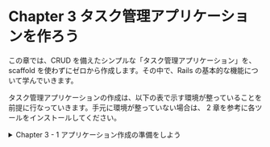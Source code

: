 # Chapter 3 タスク管理アプリケーションを作ろう

この章では、CRUD を備えたシンプルな「タスク管理アプリケーション」を、scaffold を使わずにゼロから作成します。その中で、Rails の基本的な機能について学んでいきます。

タスク管理アプリケーションの作成は、以下の表で示す環境が整っていることを前提に行なっていきます。手元に環境が整っていない場合は、 2 章を参考に各ツールをインストールしてください。


<details><summary>Chapter 3 - 1 アプリケーション作成の準備をしよう</summary>

アプリケーションの作成にあたっては、一般的に次のような準備を行います。

- 作成するアプリケーションの内容を考える。
- アプリケーションの名前を決める。
- アプリケーションの雛形を作成する。
- データベースを作成する。

今回は、さらに次のような準備を行なっていきます。

- ビュー層を効率良く書くために Slim を使えるようにする。
- アプリケーションの見栄えを良くするために Bootstrap を導入する。
- Rails のエラーメッセージなどを日本語で出せるようにする。


### 3 - 1 - 1 作成するアプリケーションの内容を考える

- 今回作成するのは、タスク管理のためのアプリケーションです。タスクとは、レポートの提出、ゴミ出し、買い物といったさまざまな用事のことです。タスク管理アプリケーションの一般的な使い方は、タスクをアプリケーションにデータとして登録しておいて、折々に確認したり、予定を済ませたら済ませたと言うことを登録したり削除したりできるようにするというものになるでしょう。
- 本章では CRUD と呼ばれる基本的なデータ操作を実現します。CRUD は、Create（作成）、Read（参照）、Update（更新）、Delete（削除）を表します。タスク管理のように、複数のデータについての CRUD を作成する場合、参照機能については一覧表示と詳細表示という 2 種類の参照機能を用意するのが一般的です。作りたい機能のリストは次のようになります。
1. 一覧表示機能：すべてのタスクの概要（名称と登録日時）を確認できる一覧画面を表示します。
2. 詳細表示機能：ある 1 つのタスクの全内容（ID、名称、詳しい説明、登録日時、更新日時）を確認できる詳細画面を表示します。※ID、登録日時、更新日時は Rails がデフォルトで扱う属性です。
3. 新規登録機能：新しいタスクのデータをフォーム画面で入力し、データベースに登録します。
4. 編集機能：登録済みのタスクのデータをフォーム画面で修正し、データベースを更新します。
5. 削除機能：登録済みのタスクをデータベースから削除します。

### 3 - 1 - 2 アプリケーションの名前を決める

- Rails でアプリケーションを作成するには、アプリケーションの（システム上の）名前が必要です。アプリケーションの名前は、例えばコード一式を格納するためのディレクトリ名として利用されます。愛着の湧くような、わかりやすい名前をアルファベットで付けると良いでしょう。
- 本書では **taskleaf** というアプリケーション名で実装を進めていきます。

### 3 - 1 - 3 アプリケーションの雛形を作成する

- それでは実際に PC 上での作業を始めましょう。先ず、rails newコマンドで、アプリケーションの基本的なディレクトリ・ファイル類一式を作成します。rails newコマンドの使い方は次のようになっています。

```ruby
$ rails new アプリケーション名 [オプション]
```

- 今回はデータベースに PostgreSQL を使用するので、[オプション]の部分に、利用するデータベースとして「postgresql」を指定します。具体的なコマンドは次のようになります。ターミナルを起動して、これから作成するアプリケーションディレクトリの親となるディレクトリに移動し、コマンドを入力してみてください。

```ruby
$ rails new taskleaf -d postgresql
```

- 入力すると、ただちに「create…」というような内容が表示されていきます。

```ruby
# rails newコマンドで、アプリケーションの基本的なディレクトリ・ファイル類一式を作成する。
# 「-d」オプションでデータベースの指定をする。オプションがないと SQLite3 用のファイルが生成されるので注意。
$ rails new taskleaf -d postgresql 
      create  
      create  README.md
      create  Rakefile
      create  .ruby-version
      create  config.ru
      create  .gitignore
			...
```

- この段階で、空っぽの新しいRailsアプリケーションができています。アプリケーションの雛形を作成すると、アプリケーションのコードだけでなく、開発用のサーバなどのツール類も使えるようになります。早速、サーバを起動して、作った空っぽのアプリケーションの動作を確認してみましょう。
- サーバの起動にはrails serverコマンドを利用します。rails server は rails s という短縮系でも動きます。本書では、便利な短縮系を使っていきます。
- ところで、rails newコマンドでアプリケーションを作成した段階では、私たちは、アプリケーションディレクトリの 1 つ上の階層（親ディレクトリ）にいます。サーバーを起動するなど、アプリケーションについての操作は基本的にアプリケーションディレクトリで行いますので、先ずはcdコマンドを使って、アプリケーションディレクトリに移動しましょう。アプリケーションディレクトリは、先ほどrails newコマンドによって作成された、現在いるディレクトリの下の taskleaf というディレクトリになります。

```ruby
$ cd taskleaf

# 実際のターミナルの表示。
cd taskleaf
yoshiwo@Yoshiwos-MacBook-Pro taskleaf % 
# プロンプトの前のディレクトリ名がアプリケーション名の「taskleaf」に変わった（移動した）。
```

- taskleafディレクトリに移動したら、データベースを作成しておきます。

```ruby
# データベースの作成。
$ bin/rails db:create

# 実際の表示
bin/rails db:create
Created database 'taskleaf_development'
Created database 'taskleaf_test'
```

- データベースが作成できればサーバーを起動できますので、サーバを起動してみましょう。以下のような情報が画面に出力されていきます。
- サーバは[Ctrl + C]（[Ctrl]キーを押したまま[C]キーを押下）で停止するまでずっと動作し続けます。

```ruby
# サーバーの起動。
$ bin/rails s

# 実際の表示
bin/rails s
=> Booting Puma
=> Rails 5.2.8.1 application starting in development 
=> Run `rails server -h` for more startup options
Puma starting in single mode...
* Version 3.12.6 (ruby 2.7.6-p219), codename: Llamas in Pajamas
* Min threads: 5, max threads: 5
* Environment: development
* Listening on tcp://localhost:3000
Use Ctrl-C to stop
```

- サーバーを起動したら、ブラウザを立ち上げて [http://localhost:3000](http://localhost:3000) にアクセスしてください。ブラウザ上に Rails のデフォルトページが表示されていれば、正しくサーバーが起動しています。
- なお、サーバーを起動するとそのコンソールにはプロンプトが表示されなくなるため、以降のコマンドは、新しくターミナルのウィンドウを開いて入力していってください。
- アプリケーションの動作確認を行う際にはサーバーを起動している必要があるため、本章では開発中は常にサーバーを起動しているものとして説明を行います。

### 3 - 1 - 4 データベースの環境ごとの使い分け

- データベースは、アプリケーションが生み出すデータを保存するところです。taskleafアプリケーションの場合の代表的なデータは、例えばタスクの情報ということになります。
- 開発の時に動作確認のために作るデータと、アプリケーションが完成して本当に利用し始めたことで作られるデータは、性質が違います。同じところに入れてしまうと、テスト用のデータが邪魔になってしまうこともあるでしょう。さらに、Rails には 5 章で説明する「自動テスト」の仕組みがあり、「自動テスト」のためにデータを格納しておくべき場所も他の用途のデータが混じり込まないように専用の場所にしたいものです。
- そこで、Rails ではデフォルトで次のような 3 種類の「環境」が用意されており、1 つの環境に対して 1 つのデータベースを対応させます。環境ごとに、データベースのほか、アプリケーションの動作に関わる様々な設定を行うことができます。※この環境は自由に追加・削除をしたり、名前を変更したりできます。

| 環境の種類 | 環境のシステム名 | 用途 |
| --- | --- | --- |
| 開発 | development | 開発時の動作確認を行う |
| テスト | test | 自動テストを行う |
| 本番 | production | ユーザーが利用可能な形で稼働させる |
- どの環境にどのようなデータベースを対応させるかは、2 章で解説した config/database.yml に記述します。ここでは、rails newコマンドで自動作成された config/database.yml のデフォルトの設定通りで進めていきます。
- 開発時は、基本的に開発・テストの 2 種類の環境を使います。先ほどサーバーを起動する前に db:create を実行しましたが、それによってこの 2 種類の環境のための 2 つのデータベースが作成済みとなっています。

```ruby
Created database 'taskleaf_development'
Created database 'taskleaf_test'
```

### 3 - 1 - 5 ビュー層を効率良く書くために Slim を使えるようにする

- webアプリケーションはブラウザで利用するため、最終的に画面を HTML として出力することになります。しかし、HTML には動的ないろいろなデータを埋め込む必要があり、そのためのプログラミングが必要です。プログラミングといっても、長大な HTML を作成するために延々と文字列を連結するといった方法では、画面の状況を思い浮かべづらく開発が難しくなってしまいます。
- そこで、Rails を使った開発では、テンプレートエンジンを使います。テンプレートエンジンを使うと、プリケーションの画面を HTML の構造が直感的にわかりやすいテンプレート形式で書くことができます。
- Rails はデフォルトで ERB というテンプレートエンジンを採用しています。ERB は HTML とほぼ同じ見た目で、各要素がタグで囲まれており、その中にRubyスクリプトを埋め込むことができます。例えば、次のような ERB のテンプレートは、h1タグの中に、@title というインスタンス変数の内容を動的に埋め込んでくれます。

```ruby
<html>
	<body>
		<h1><%= @title %></h1>
		<p>この画面では、見出しを動的に出力することができます。</p>
	</body>
</html>
```

- ERBは HTML に近い形をしているので、HTMLを知っていれば比較的簡単に理解することができます。只、Railsを使った開発の現場では、HTMLをツリー構造として簡潔に表現できる Haml や Slim といった別のテンプレートエンジンが利用されることが多くなっています。
- 先に挙げた ERB の例を Haml で記述すると次のようになります。

```ruby
# 先程のERBの例をHamlで記述。
%html
	%body
		%h1= @title
		%p この画面では、見出しを動的に出力することができます。
```

- Slimで記述。

```ruby
# 先程のERBをSlimで記述。
html
	body
		h1= @title
		p この画面では、見出しを動的に出力することができます。
```

- タグの開始と終了を両方記述しなければならない ERB に比べて、インデントでツリー構造を表現している Haml や Slim は、簡潔で読みやすいといえます。
- Hamlと Slim は似ており、どちらも実際の開発の現場で使われていますが今回は Slim を使います。そこで、Slimを利用するための設定を行なっていきます。
- Slimを利用するために 2 つの gem （Rubyのライブラリ）をアプリケーションに追加します。1つは Slim のジェネレータを提供してくれる slim-rails という gem 。もう 1 つは、ERB形式のファイルをslim形式に変換してくれるerb2slimコマンドを提供してくれる html2slim という gem です。
- アプリケーションが利用する gem は、Gemfileに定義します。そこで、エディタでアプリケーションフォルダ直下にある Gemfile を開いて最後の行にslim-rails と html2slim についての設定を加えましょう。

```ruby
gem 'tzinfo-data', platforms: [:mingw, :mswin, :x64_mingw, :jruby]
```

![Gemfileにアプリケーションが利用するgemを設定.png](https://s3-us-west-2.amazonaws.com/secure.notion-static.com/76f7812a-901d-44d7-b1bf-0973dc58411f/Gemfile%E3%81%AB%E3%82%A2%E3%83%95%E3%82%9A%E3%83%AA%E3%82%B1%E3%83%BC%E3%82%B7%E3%83%A7%E3%83%B3%E3%81%8B%E3%82%99%E5%88%A9%E7%94%A8%E3%81%99%E3%82%8Bgem%E3%82%92%E8%A8%AD%E5%AE%9A.png)

- Gemfileの変更を保存したら、gemをインストールします。bundleというコマンドを実行すると、Gemfileに書かれた gem およびそれらの依存する gem を全てインストールされた状態にしてくれます。尚、サーバ起動中の場合は、インストールされた gem を利用するためにサーバを再起動する必要があります。

```ruby
# アプリケーションフォルダ直下のGemfileの最後の行にslim-railsとhtml2slimを加えたら、bundleコマンドを実行する。
$ bundle

# 実際の表示
bundle
Fetching gem metadata from https://rubygems.org/..........
Resolving dependencies...
（中略）
Fetching slim 4.1.0
Installing slim 4.1.0
Fetching slim-rails 3.5.1
Installing slim-rails 3.5.1
Fetching html2slim 0.2.0
Installing html2slim 0.2.0
Bundle complete! 20 Gemfile dependencies, 85 gems now installed.
Use `bundle info [gemname]` to see where a bundled gem is installed.
```

- これで、今後 Rails のコマンドを通じて作成されるビュー層のテンプレートファイルは、Slim形式で作成されるようになりました。
- テンプレートエンジン Slim を利用するための設定
    1. エディタでアプリケーションフォルダ（taskleaf）直下にある Gemfile を開く。
    2. Gemfileの最後の行に、Slimのジェネレータを提供してくれる slim-rails という gem とERB形式のファイルをslim形式に変換してくれるerb2slimコマンドを提供してくれる html2slim という gem を追加するためのコマンドを書く。

```ruby
# 最後の行のコマンド
gem 'tzinfo-data', platforms: [:mingw, :mswin, :x64_mingw, :jruby]

# gemを追加するためのコマンド
gem 'slim-rails'
gem 'html2slim'
```

- 只、現時点でapp/views/layoutsディレクトリの中にERB形式のファイルが 3 つ存在します。このファイルは、3-1-6で詳しく扱いますが、アプリケーションの各画面の共通的な大枠の部分を記述する「レイアウト」のためのテンプレートファイルです。このファイルを、erb2slimコマンドを利用して Slim に変更しておきましょう。ここでは、Gemfileで指定されたgem環境の上でコマンドを実行できるように、bundle exec [コマンド] という形で入力します。


```ruby
$ bundle exec erb2slim app/views/layouts --delete
```


### 3 - 1 - 6 アプリケーションの見栄えを良くするために Bootstrap を導入する

- Railsにはデフォルトで特定のデザイン（CSSなど）は含まれていません。せっかくアプリケーションを作るからには見た目の良いアプリケーションにしたいものですが、自分で一から画面のタイトル、メニューバー、ボタン、リンクといった要素を格好よくデザインして CSS を書くということは、とても骨の折れる作業です。そこで、本書では [Bootstrap](https://getbootstrap.com/) （ブートストラップ）というフロントエンドフレームワークを利用します。手軽にほと良く見栄えの良い画面を作成することができるため、実際の開発現場でも Bootstrap はしばしば利用されています。
- bootstrapという gem を追加することで、Bootstrapを利用できるようになります。エディタで Gemfile を開いて、末尾に以下の行を追記してください。

```ruby
# 末尾に以下の行を追記する。
gem 'bootstrap'
```


- Gemfile を保存したら、インストールを行います。

```ruby
$ bundle

# 実際の表示
bundle
（中略）
Fetching bootstrap 5.2.3
Installing bootstrap 5.2.3
Bundle complete! 21 Gemfile dependencies, 90 gems now installed.
Use `bundle info [gemname]` to see where a bundled gem is installed.
```

- これで、Bootstrapのインストールができました。続いて Bootstrap の CSS を各画面のテンプレートに読み込ませてみましょう。
- rails new をした直後では、Railsはアプリケーション全体で 1 つのCSSファイル（app/assets/stylesheets/application.css）を読み込むようになっていて、他のCSSファイルは application.css からさらに読み込む形で記述することになります。従ってこれから利用する Bootstrap も、application.cssから読み込むようにしていきます。
- ところで、前述した Slim と同じように、CSSにも効率良く表現できる形式として [Sass](https://sass-lang.com/) がよく利用されます。そこで本書では、Sassが提供する「SCSS」と呼ばれる記法で CSS を記述することにします。そのため applicaiton.css をそのまま編集するのではなく、SCSSファイル（application.scss）を作成しましょう。SCSSファイルは最終的にプロセッサにより CSS に変換されてアプリケーションから利用されます。
    
    ※また、application.scssにインポートされた他のSCSSファイルは、最終的に変換された application.css に統合されます。これらは 6 章で紹介するアセットパイプラインという仕組みにより実現されています。
    
- 先ず、app/assets/stylesheets/application.cssを削除します。

```ruby
# rmコマンドでファイルやディレクトリを削除する。
$ rm app/assets/stylesheets/application.css
```

- 代わりに、エディタを開いて以下の内容のapp/assets/stylesheets/application.scss（拡張子はcssではなくscssにするように気を付ける）を作成します。

```ruby
@import "bootstrap":
```


- これで application.scss を用意できました。この application.scss （を通じて自動的に生成されるapplication.css）が、アプリケーション内の各画面の HTML から呼ばれるようにすることで、画面を Bootstrap のデザインが当たった状態にすることができます。
- それでは、これから作る全ての画面のslimファイルに、application.cssの読み込みを定義する必要があるのでしょうか。
- 幸い、Railsには各画面の共通的な大枠について記述するためのレイアウトという仕組みがあり、アプリケーションを作った段階で 1 つデフォルトのレイアウトファイルが用意されています。3-1-5で application.html.erb からslim形式に変換した application.html.slim がこれに当たります。このレイアウトファイルで application.css を読み込めば、各画面のslimファイルに定義せずとも全ての画面に Bootstrap のデザインを反映することができます。
- レイアウトファイルは、アクションごとに指定することができますが、個別の指定がなければコントローラ名に対応するものとなります。コントローラ名に一致するレイアウトファイルが見つからない場合は、継承しているコントローラクラスの名前を順に探していきます。Railsでは、基本的に全てのコントローラが ApplicationController を継承するように作るため、application.html.slimというレイアウトだけが存在している状態ならば、デフォルトですべてのアクションに対してこの共通レイアウトが利用されるというわけです。そして、同じ「application」という名前が冠されていることから推測できるとおり、application.html.slimはデフォルトで application.css を読み込むような内容になっています。
- gemでアプリケーションに追加した Bootstrap のデザインが各画面に実際に反映されるまでの流れはかなり複雑なので経路を図解しておきます。是非、本節で行った各種の手順が図の中のどこに該当するかを確認してみてください。


- ここまでで、各画面に Bootstrap のデザイン（CSS）を反映できる状態となりました。只、Bootstrapのデザインの大部分は、HTMLのタグに特定の部品に対応するCSSクラスをつけることで初めて実現できるので、今のままでは画面の見栄えが大きく変わるわけではありません。そこで、見栄えを具体的に改善するために、Bootstrapのコンテナという部品を使うことにします。また、HTMLの title や、画面の見出しなども整備しておきましょう。そのためには、app/views/layouts/application.html.slimファイルを次のように変更してください（図解①）。

```ruby
doctype html
html
  head
    title
      | Taskleaf
    = csrf_meta_tags
    = csp_meta_tag
    = stylesheet_link_tag    'application', media: 'all', 'data-turbolinks-track': 'reload'
    = javascript_include_tag 'application', 'data-turbolinks-track': 'reload'
  body
    = yield

# 以下のように内容を変更する。
doctype html
html
  head
    title
      | Taskleaf
    = csrf_meta_tags
    = csp_meta_tag
    = stylesheet_link_tag    'application', media: 'all', 'data-turbolinks-track': 'reload'
    = javascript_include_tag 'application', 'data-turbolinks-track': 'reload'
  body
    .app-title.navbar.navbar-expand-md.navbar-light.bg-light
      .navbar-brand Taskleaf
    .container
    = yield
```

- コード内に登場する `'data-turbolinks-track': 'reload'` という箇所は、<link>要素や<script>要素に、 `<link data-turbolinks-track=”reload”…>` といった Turbolinks のための属性を付与しています。Turbolinksについては Chapter8-3で詳しく説明します。
- Bootstrapは、CSSだけではなく JavaScript も含んでおり、Bootstrapの JavaScript を使う場合はもう少し設定が必要となります。本章では不要なため省略しています。

※JavaScriptの設定方法については [https://github.com/twbs/bootstrap-rubygem](https://github.com/twbs/bootstrap-rubygem) に書かれた説明を参考にしてください。

### 3 - 1 - 7 Railsのエラーメッセージなどを日本語で出せるようにする

- Railsにはよくあるエラーメッセージなどのコンテンツが含まれますが、それらは英語になっており、英語以外の言語を使いたい場合は、言語ごとの翻訳を追加して使う必要があります。また、デフォルトで利用する言語も初期状態では英語に設定されています。
- 本章で作成するtaskleafアプリケーションは日本語のアプリケーションにしたいので、日本語の翻訳を追加して、利用する言語を日本語に設定しましょう。
- 先ずは、エラーメッセージなどのコンテンツの日本語翻訳ファイルが必要となります。自身で作成することも可能ですが、GitHubのrails-I18nリポジトリに既に翻訳されたファイルがあるのでそれを利用するのが手っ取り早いでしょう。rawファイルを config/locales/ja.yml としてダウンロードします。

※ [https://github.com/svenfuchs/rails-i18n/blob/master/rails/locale/ja.yml](https://github.com/svenfuchs/rails-i18n/blob/master/rails/locale/ja.yml)

- 日本語の翻訳を追加する方法
    1. GitHubから直接コピーする
        
        [https://github.com/svenfuchs/rails-i18n/blob/master/rails/locale/ja.yml](https://github.com/svenfuchs/rails-i18n/blob/master/rails/locale/ja.yml) に書かれている内容をコピーして、自身のプロジェクトに ‘/locale/ja.yml’ を作成してコピーした内容をペーストする。
        
    2. wgetコマンドでファイルをダウンロードする。
        
        以下のコマンドを実行して、rawファイルを config/locales/ja.yml としてダウンロードする。
        
        ```ruby
        $ wget https://raw.githubusercontent.com/svenfuchs/rails/i18n/master/rails/locale/ja.yml -P config/locales/
        ```
        
- 続いて、デフォルトで日本語のコンテンツを使うようにアプリケーションの設定を変更します。エディタを開き、config/initializers/locale.rbというファイルを作成して、以下の行を記入してください。

```ruby
Rails.application.config.i18n.default_locale = :ja
```

- config/initializers/locale.rbファイルを作成する方法
    1. エディタを開き、taskleaf/config/initializersをクリック。
    2. 新しいファイルを……を選択して、locale.rbと名付けてファイルを作成する。
    3. テキストに載っているコードを書く。
    
    ```ruby
    Rails.application.config.i18n.default_locale = :ja
    ```
    
- これでアプリケーションを作成する下準備が整いました。
- 尚、ここで設定した config.i18n.default_locale や、コンテンツのymlファイルは、Railsアプリケーション内で複数の言語を併用する仕組み、すなわち国際化（Internationalization（←18文字）、アルファベットの数をとってi18nと略される）にも関係が深いものです。国際化については 6 章で改めて説明します。</details>


<details><summary>Chapter 3 - 2 タスクモデルを作成する</summary>

Chapter 3 - 1 でアプリケーション作成の下準備が完了しました。いよいよ、本格的なアプリケーションの開発を行なっていきます。

Railsでは、コントローラやビューからモデルを使うプログラムを記述することになります。そのため、開発手順としては、全体的な設計や下準備の後、先ず機能に関連するモデルを用意するという手順が一般的です。

Chapter 3 - 1 で設計したとおり、私たちはこれからタスクの登録や削除といったタスク管理の機能を実装していきます。そこで、先ずは操作の対象となる「タスク」モデルの実装から始めましょう。最初は、モデルのクラスの名前を決めます。ここでは素直に「Task」と名付けることにします。

Railsの「モデル」は、主に次の 2 つの要素から構成されます。

- **モデルに対応する Ruby のクラス**
- **モデルに対応するデータベースのテーブル**

モデルのクラス名とデータベースのテーブル名には以下のような命名の規約があります。

- **データベースのテーブル名はモデルのクラス名を複数形にしたもの**
- **モデルのクラス名はキャメルケース、テーブル名はスネークケース**

上記のルールに従い、モデルのクラス名を Task と決めたので、対応するデータベースのテーブル名は tasks ということになります。

次に、Taskモデルの抱えるデータ、つまり属性について検討していきます。モデルの属性は、基本的にデータベースのテーブル内のカラムに対応します。そこで、tasksテーブルにどのようなカラム（列）を持たせるかも合わせて考えることになります


### 3 - 2 - 1 タスクモデルの属性を設計する

- タスクモデルにはどんな属性が必要になるのでしょうか。それを考えるには、Chapter 3 - 1 で作成した各画面の使用をもう一度確認する必要があります。例えば、詳細画面については次のような使用を作成していました。
    - ある 1 つのタスクの全内容（ID、名称、詳しい説明、登録日時、更新日時）を確認できる。
- どうやら、タスクモデルには「ID」「名称」「詳しい説明」「登録日時」「更新日時」の 5 つの属性が必要そうです。
- 5つの属性のうち、「ID」「登録日時」「更新日時」の 3 つの属性は一般的にモデルでよく利用される属性なので、Railsが自動的に用意してくれます。そのため、私たちは残りの「名称」と「詳しい説明」について検討し、これらの 2 つの属性をタスクモデルに追加すれば良いということになります。
- 先ほど述べたように、属性はデータベースのテーブルのカラムに対応します。そこで、カラムについて検討する必要がありますが、その際はカラム名、データ型、NULLが入ることを許容するか、デフォルト値を設定するかなどを決める必要があります。また、データベースのことだけではなく、Rubyの中で利用するための検討も併せて行う必要があります。例えば、カラム名は属性名としても利用されるため、モデルクラスの中で意味のわかりやすい Ruby 的な名前を付けたいものです。このように、データベース・Rubyの両方の都合を勘案しながら、これらの要素を検討していきます。
- 先ずは「名称」について考えてみましょう。ここでは、カラム名・属性名は name 、データ型は文字列（string）、必須（NULLが入ることを許容しない）、デフォルト値なしということにしたいと思います。
- 続いて「詳しい説明」についても検討します。ここでは、カラム名・属性名は description 、データ型は文字列、必須でない（NULLが入ることを許容する）、デフォルト値なしにします。
- 尚、文字列型には、短い文字列を扱う「string型」と長い文字列を扱う「text型」の 2 種類が存在します。「名称」にはstring型、「詳しい説明」にはtext型を使うことにしましょう。

※ここで登場する string や text という型は、RDMS（Relational Database Management System、リレーショナルデータベース管理システム）の用意しているデータ型そのものではなく、Railsが RDMS ごとの差異を吸収した抽象的な型として用意している概念のこと指しています。利用時は、この Rails の用意している型が、実際に使う RDMS のデータ型にマッピングされます。

- それでは、今決めたことを表の形に整理してみましょう。実際の開発現場でも、モデルの設計時はこのような検討結果を表の形に整理して、チーム内で意見交換することがよくあります。

| 属性の意味 | 属性名・カラム名 | データ型 | NULLを許可するか | デフォルト値 |
| --- | --- | --- | --- | --- |
| 名称 | name | string | 許可しない | なし |
| 詳しい説明 | description | text | 許可する | なし |

### 3 - 2 - 2 タスクモデルの雛形を作成する

- 設計ができたので、タスクモデルを実装していきましょう。Railsには、モデルを作成するための便利なジェネレータがあるので、それを利用しましょう。

※ジェネレータを使えば、モデル以外にも、コントローラやマイグレーション、2章で取り上げた scaffold などを作成することができます。

- ジェネレータは、rails g の後に生成したいものの種類（ここではmodel）を指定し、さらに生成したいものの種類ごとの必要な情報を添えて実行します。モデルを生成する場合のコマンドは次のような構成になります。

※rails g は rails generator の短縮系です。

```ruby
$ bin/rails g model [モデル名] [属性名:データ型 属性名:データ型 ...] [オプション]
```

- 今回はタスクモデルを作りたいので、[モデル名]にはTask、[属性名 :データ型]の部分には name:string description:text を指定します。尚、ファイル名の先頭の数字はコマンド実行時によって作られるため以下では xxx… で表現しています。

```ruby
$ bin/rails g model Task name:string description:text

# 実際の表示
bin/rails g model Task name:string description:text
Running via Spring preloader in process 35265
      invoke  active_record
      create    db/migrate/20221203053345_create_tasks.rb # ファイル名の先頭の数字はコマンド実行時によって作成される。
      create    app/models/task.rb # モデルクラスのソースコード
      invoke    test_unit
      create      test/models/task_test.rb # モデルの自動テスト
      create      test/fixtures/tasks.yml # モデルの自動テストで使うfixtureファイル
```

- コマンドを実行すると、モデルのクラスファイル、マイグレーションファイル、モデルの自動テストのファイルの雛形が自動作成されます。生成されるファイルの意味は次のようになります。

| 生成されるものの種類 | 本節でのファイルパス | 用途 |
| --- | --- | --- |
| モデルクラスのソースコード | app/models/task.rb | Taskクラスの実装 |
| マイグレーションファイル | db/migrate/20221203053345_create_tasks.rb ※マイグレーションファイルの数字部分は、マイグレーションファイルの登録日時を表すので、コマンドを実行したタイミングによって異なります。 | データベースにtasksテーブルを追加する |
| モデルの自動テスト | test/models/task_test.rb | Taskクラスについての自動テストの実装 |
| モデルの自動テストで使うfixtureファイル | test/fixtures/tasks.yml | Taskクラスについての自動テストのためのデータ投入の定義 |

### 3 - 2 - 3 マイグレーションでデータベースにテーブルを追加する

- Railsのモデルクラスは、データベースのテーブルの定義を読み込んで動作します。そのため、モデルを作成する場合は、先ずデータベースのへのテーブルの追加から行うとスムーズです。
- データベースにテーブルを追加するには、Railsの用意しているマイグレーションという仕組みを使います。マイグレーションの主眼は、データベーススキーマ（テーブル構造など）への変更の 1 つ 1 つを、Rubyのプログラムとして実現し、開発の歴史に沿って順番に実行することで最新のスキーマの状態にできるようにすることです。この 1 つ 1 つの変更が 1 つ 1 つのマイグレーションファイル（以下、マイグレーションと呼びます）に対応します。マイグレーションは、スキーマの歴史を進めるだけではなく、戻す機能も備えているので、例えば「 1 ヶ月前のコードの状態でアプリケーションを動かしたい」といった時にも、必要なところまでデータベースのスキーマの状態を戻すことができます。また、複数の開発者がほとんど同時に別々のスキーマ変更を行なっているようなケースでも、混乱なく、必要な変更だけをデータベースに反映することができます。
- ここでは、Taskモデルの永続化を行うための tasks というテーブルを追加したいので、「tasksテーブルを追加する」というマイグレーションファイルが必要です。先程 generator でTaskモデルを作成した際に作成された db/migrate/XXXXXXXXXXXXXX_create_tasks.rb というファイルの中身を見てみましょう。

※マイグレーションファイルは generator でモデルを作成する以外にも、generatorでマイグレーションファイルの雛形を生成して自分で内容を記述する方法でも作成することができます。

```ruby
class CreateTasks < ActiveRecord::Migration[5.2]
  def change # changeメソッド作成。
    create_table :tasks do |t| # tasksという名前のテーブルを作成。
      t.string :name 
      t.text :description # tasksテーブルにはnameとdescriptionのカラムを備えている。

      t.timestamps # 打刻用のカラム(timestampsと指定するとcreated_atやupdated_atといった打刻用のカラムが生成されます)を持っている。
    end
  end
end
```

- changeというメソッドの中に、tasksというテーブルを作ること、tasksというテーブルが name と description のカラムを備えること、打刻用のカラム（timestampsと指定するとcreated_atやupdated_atといった打刻用のカラムが生成されます）を持つことなどが記述されています。幸い、私たちが必要としてる最低限の要件を満たしているので、このマイグレーションファイルは編集を加えずに、このままマイグレーションを実行して、データベースにtasksテーブルを追加します。

※厳密には、事前に行った設計で、名称では NULL を許可しないことにしていますが、自動生成されたコードはこの仕様には沿っていません。これについては Chapter 4 - 2 で詳しく説明します。

- マイグレーションをデータベースに適用するには、rails db:migrateコマンドを実行します。

```ruby
# マイグレーションファイルをデータベースに適用するコマンド。
$ bin/rails db:migrate

# 実際の表示。
bin/rails db:migrate
== 20221203053345 CreateTasks: migrating ======================================
-- create_table(:tasks)
   -> 0.0093s
== 20221203053345 CreateTasks: migrated (0.0094s) =============================
```

- これで、データベースにtasksテーブルが追加されました。
- モデルが動作するには、データベースとモデルクラスの両方が必要です。モデルクラスについては先程 generator で自動作成した雛形のファイル app/models/task.rb があるので、内容を確認してみましょう。

```ruby
class Task < ApplicationRecord
end
```

- このファイルはクラスを定義しているだけで、ほとんど何もコードがありませんが、十分な機能を備えています。Taskの親クラスの親クラスにあたる ActiveRecord::Base （app/models/application_record.rbファイル内にあるコード）が、tasksテーブルの構造に対応した属性の読み書きや、データベース操作などの様々な機能を提供してくれるからです。現時点ではこれで十分なので、何も編集せず、モデルの用意を一旦終わりとしましょう。</details>
